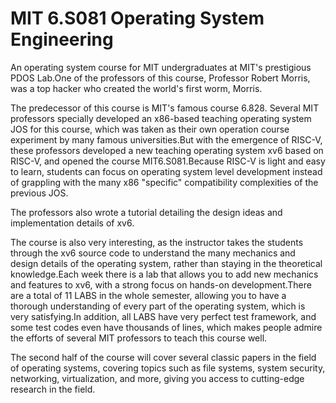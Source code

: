 # MIT 6.S081 Operating System Engineering

An operating system course for MIT undergraduates at MIT's prestigious PDOS Lab.One of the professors of this course, Professor Robert Morris, was a top hacker who created the world's first worm, Morris.

The predecessor of this course is MIT's famous course 6.828. Several MIT professors specially developed an x86-based teaching operating system JOS for this course, which was taken as their own operation course experiment by many famous universities.But with the emergence of RISC-V, these professors developed a new teaching operating system xv6 based on RISC-V, and opened the course MIT6.S081.Because RISC-V is light and easy to learn, students can focus on operating system level development instead of grappling with the many x86 "specific" compatibility complexities of the previous JOS.

The professors also wrote a tutorial detailing the design ideas and implementation details of xv6.

The course is also very interesting, as the instructor takes the students through the xv6 source code to understand the many mechanics and design details of the operating system, rather than staying in the theoretical knowledge.Each week there is a lab that allows you to add new mechanics and features to xv6, with a strong focus on hands-on development.There are a total of 11 LABS in the whole semester, allowing you to have a thorough understanding of every part of the operating system, which is very satisfying.In addition, all LABS have very perfect test framework, and some test codes even have thousands of lines, which makes people admire the efforts of several MIT professors to teach this course well.

The second half of the course will cover several classic papers in the field of operating systems, covering topics such as file systems, system security, networking, virtualization, and more, giving you access to cutting-edge research in the field.
